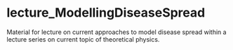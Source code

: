# lecture_ModellingDiseaseSpread
Material for lecture on current approaches to model disease spread within a lecture series on current topic of theoretical physics.
